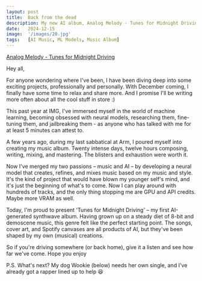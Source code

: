 ```yaml
---
layout: post
title:  Back from the dead
description: My new AI album, Analog Melody - Tunes for Midnight Driving is out!
date:   2024-12-15
image:  '/images/20.jpg'
tags:   [AI Music, ML Models, Music Album]
---
```


[Analog Melody - Tunes for Midnight Driving](https://ditto.fm/tunes-for-midnight-driving)

Hey all,

For anyone wondering where I've been, I have been diving deep into some exciting projects, professionally and personally. With December coming, I finally have some time to relax and share more. And I promise I'll be writing more often about all the cool stuff in store :)

This past year at IMG, I've immersed myself in the world of machine learning, becoming obsessed with neural models, researching them, fine-tuning them, and jailbreaking them - as anyone who has talked with me for at least 5 minutes can attest to.

A few years ago, during my last sabbatical at Arm, I poured myself into creating my music album. Twenty intense days, twelve hours composing, writing, mixing, and mastering. The blisters and exhaustion were worth it.

Now I've merged my two passions – music and AI – by developing a neural model that creates, refines, and mixes music based on my music and style. It's the kind of project that would have blown my younger self's mind, and it's just the beginning of what's to come. Now I can play around with hundreds of tracks, and the only thing stopping me are GPU and API credits. Maybe more VRAM as well.

Today, I'm proud to present 'Tunes for Midnight Driving' – my first AI-generated synthwave album. Having grown up on a steady diet of 8-bit and demoscene music, this genre felt like the perfect starting point. The songs, cover art, and Spotify canvases are all products of AI, but they've been shaped by my own (musical) creations.

So if you're driving somewhere (or back home), give it a listen and see how far we've come. Hope you enjoy

P.S. What's next? My dog Wookie (below) needs her own single, and I've already got a rapper lined up to help 😆
